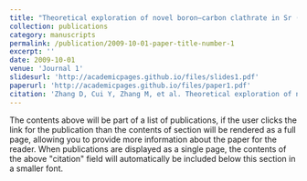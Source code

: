 ```yaml
---
title: "Theoretical exploration of novel boron–carbon clathrate in Sr (B, C) 10 at high pressure"
collection: publications
category: manuscripts
permalink: /publication/2009-10-01-paper-title-number-1
excerpt: ''
date: 2009-10-01
venue: 'Journal 1'
slidesurl: 'http://academicpages.github.io/files/slides1.pdf'
paperurl: 'http://academicpages.github.io/files/paper1.pdf'
citation: 'Zhang D, Cui Y, Zhang M, et al. Theoretical exploration of novel boron–carbon clathrate in Sr (B, C) 10 at high pressure[J]. Journal of Materials Chemistry C, 2024, 12(22): 8153-8160.'
---
```


The contents above will be part of a list of publications, if the user clicks the link for the publication than the contents of section will be rendered as a full page, allowing you to provide more information about the paper for the reader. When publications are displayed as a single page, the contents of the above "citation" field will automatically be included below this section in a smaller font.

